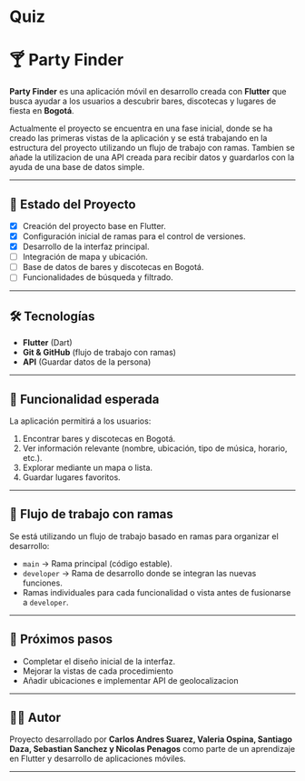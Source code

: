 # Quiz
# 🍸 Party Finder

**Party Finder** es una aplicación móvil en desarrollo creada con **Flutter** que busca ayudar a los usuarios a descubrir bares, discotecas y lugares de fiesta en **Bogotá**.  

Actualmente el proyecto se encuentra en una fase inicial, donde se ha creado las primeras vistas de la aplicación y se está trabajando en la estructura del proyecto utilizando un flujo de trabajo con ramas. Tambien se añade la utilizacion de una API creada para recibir datos y guardarlos con la ayuda de una base de datos simple.

---

## 🚀 Estado del Proyecto
- [x] Creación del proyecto base en Flutter.  
- [x] Configuración inicial de ramas para el control de versiones.  
- [x] Desarrollo de la interfaz principal.  
- [ ] Integración de mapa y ubicación.  
- [ ] Base de datos de bares y discotecas en Bogotá.  
- [ ] Funcionalidades de búsqueda y filtrado.  

---

## 🛠️ Tecnologías
- **Flutter** (Dart)  
- **Git & GitHub** (flujo de trabajo con ramas)
- **API** (Guardar datos de la persona)

---

## 🌟 Funcionalidad esperada
La aplicación permitirá a los usuarios:  
1. Encontrar bares y discotecas en Bogotá.  
2. Ver información relevante (nombre, ubicación, tipo de música, horario, etc.).  
3. Explorar mediante un mapa o lista.  
4. Guardar lugares favoritos.  

---

## 🔀 Flujo de trabajo con ramas
Se está utilizando un flujo de trabajo basado en ramas para organizar el desarrollo:  

- `main` → Rama principal (código estable).  
- `developer` → Rama de desarrollo donde se integran las nuevas funciones.  
- Ramas individuales para cada funcionalidad o vista antes de fusionarse a `developer`.

---

## 📌 Próximos pasos
- Completar el diseño inicial de la interfaz.  
- Mejorar la vistas de cada procedimiento
- Añadir ubicaciones e implementar API de geolocalizacion
---

## 👨‍💻 Autor
Proyecto desarrollado por **Carlos Andres Suarez, Valeria Ospina, Santiago Daza, Sebastian Sanchez y Nicolas Penagos** como parte de un aprendizaje en Flutter y desarrollo de aplicaciones móviles.

---
